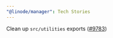 ```yaml
---
"@linode/manager": Tech Stories
---
```


Clean up `src/utilities` exports ([#9783](https://github.com/linode/manager/pull/9783))
